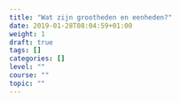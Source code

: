 ```yaml
---
title: "Wat zijn grootheden en eenheden?"
date: 2019-01-28T08:04:59+01:00
weight: 1
draft: true
tags: []
categories: []
level: ""
course: ""
topic: ""
---
```


